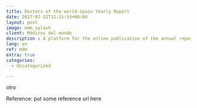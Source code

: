 ```yaml
---
title: Doctors of the world-spain Yearly Report
date: 2017-07-31T12:31:53+00:00
layout: post
image: mdm_splash
client: Médicos del mundo
description : A platform for the online publication of the annual report.
lang: en
ref: mdm
extra: true
categories:
  - Uncategorized

---
```


otro

<p class="reference">Reference: put some reference url here</p>
